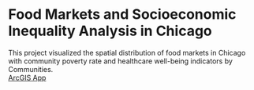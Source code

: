 # Food Markets and Socioeconomic Inequality Analysis in Chicago
This project visualized the spatial distribution of food markets in Chicago with community poverty rate and healthcare well-being indicators by Communities.  
[ArcGIS App](https://uchicago.maps.arcgis.com/apps/instant/sidebar/index.html?appid=17b456c360af4fd5a3d8f16d856d2507)
